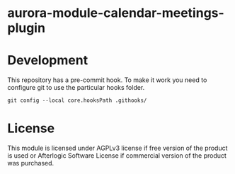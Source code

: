 # aurora-module-calendar-meetings-plugin

# Development
This repository has a pre-commit hook. To make it work you need to configure git to use the particular hooks folder.

`git config --local core.hooksPath .githooks/`

# License
This module is licensed under AGPLv3 license if free version of the product is used or Afterlogic Software License if commercial version of the product was purchased.
